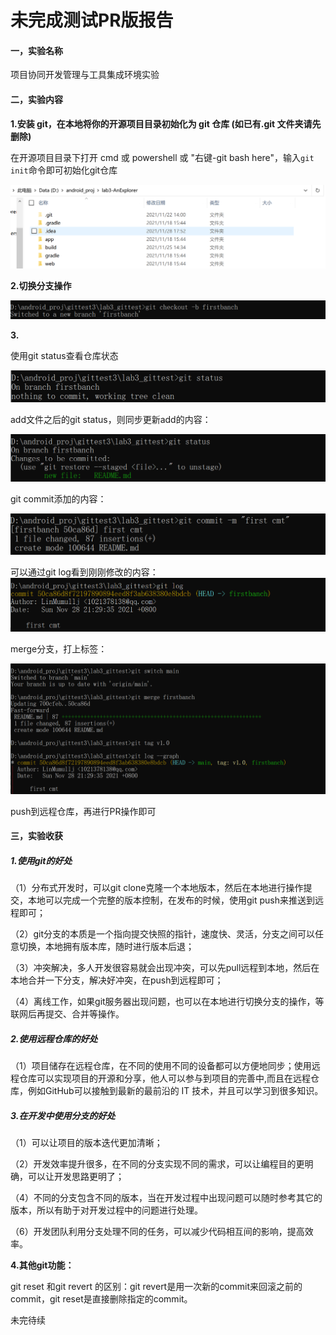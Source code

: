 # 未完成测试PR版报告



#### 一，实验名称

项目协同开发管理与工具集成环境实验

#### 二，实验内容

**1.安装 git，在本地将你的开源项目目录初始化为 git 仓库 (如已有.git 文件夹请先删除)**

在开源项目目录下打开 cmd 或 powershell 或 "右键-git bash here"，输入`git init`命令即可初始化git仓库

![one](ref/one.png)

**2.切换分支操作**

![two](ref/two.png)

**3.**

使用git status查看仓库状态

![thr](ref/thr.png)

add文件之后的git status，则同步更新add的内容：

![for](ref/for.png)

git commit添加的内容：

![fiv](ref/fiv.png)

可以通过git log看到刚刚修改的内容：
![six](ref/six.png)

merge分支，打上标签：

![sev](ref/sev.png)

push到远程仓库，再进行PR操作即可

#### 三，实验收获

##### 1.使用git的好处

（1）分布式开发时，可以git clone克隆一个本地版本，然后在本地进行操作提交，本地可以完成一个完整的版本控制，在发布的时候，使用git push来推送到远程即可；

（2）git分支的本质是一个指向提交快照的指针，速度快、灵活，分支之间可以任意切换，本地拥有版本库，随时进行版本后退；

（3）冲突解决，多人开发很容易就会出现冲突，可以先pull远程到本地，然后在本地合并一下分支，解决好冲突，在push到远程即可；

（4）离线工作，如果git服务器出现问题，也可以在本地进行切换分支的操作，等联网后再提交、合并等操作。

##### 2.使用远程仓库的好处

（1）项目储存在远程仓库，在不同的使用不同的设备都可以方便地同步；使用远程仓库可以实现项目的开源和分享，他人可以参与到项目的完善中,而且在远程仓库，例如GitHub可以接触到最新的最前沿的 IT 技术，并且可以学习到很多知识。

##### 3.在开发中使用分支的好处

（1）可以让项目的版本迭代更加清晰；

（2）开发效率提升很多，在不同的分支实现不同的需求，可以让编程目的更明确，可以让开发思路更明了；

（4）不同的分支包含不同的版本，当在开发过程中出现问题可以随时参考其它的版本，所以有助于对开发过程中的问题进行处理。

（6）开发团队利用分支处理不同的任务，可以减少代码相互间的影响，提高效率。

**4.其他git功能：**

git reset 和git revert 的区别：git revert是用一次新的commit来回滚之前的commit，git reset是直接删除指定的commit。

未完待续



